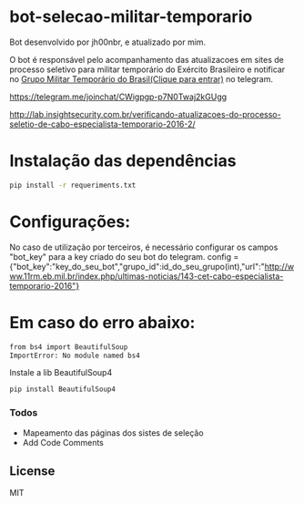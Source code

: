 # bot-selecao-militar-temporario
Bot desenvolvido por jh00nbr, e atualizado por mim.

O bot é responsável pelo acompanhamento das atualizacoes em sites de processo seletivo para militar temporário do Exército Brasileiro e  notificar no [Grupo Militar Temporário do Brasil(Clique para entrar)](https://telegram.me/joinchat/CWigpgp-p7N0Twaj2kGUgg)  no  telegram.




https://telegram.me/joinchat/CWigpgp-p7N0Twaj2kGUgg

http://lab.insightsecurity.com.br/verificando-atualizacoes-do-processo-seletio-de-cabo-especialista-temporario-2016-2/



# Instalação das dependências

```sh
pip install -r requeriments.txt
```

# Configurações:

No caso de utilização por terceiros, é necessário configurar os campos "bot_key" para a key criado do seu bot do telegram.
config = {"bot_key":"key_do_seu_bot","grupo_id":id_do_seu_grupo(int),"url":"http://www.11rm.eb.mil.br/index.php/ultimas-noticias/143-cet-cabo-especialista-temporario-2016"}


# Em caso do erro abaixo:

```sh
from bs4 import BeautifulSoup
ImportError: No module named bs4
```

Instale a lib BeautifulSoup4 
```sh
pip install BeautifulSoup4
```

### Todos

 - Mapeamento das páginas dos sistes de seleção
 - Add Code Comments

License
----
MIT
